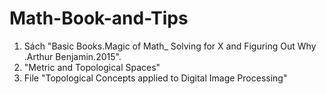 # Math-Book-and-Tips
1. Sách "Basic Books.Magic of Math_ Solving for X and Figuring Out Why .Arthur Benjamin.2015".
2. "Metric and Topological Spaces" 
3. File "Topological Concepts applied to Digital Image Processing"


